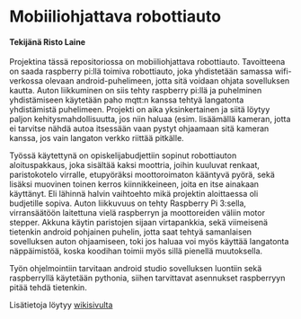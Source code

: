 # Mobiiliohjattava robottiauto

#### Tekijänä Risto Laine

Projektina tässä repositoriossa on mobiiliohjattava robottiauto. Tavoitteena on saada raspberry pi:llä toimiva robottiauto, joka yhdistetään samassa wifi-verkossa olevaan android-puhelimeen, jotta sitä voidaan ohjata sovelluksen kautta. Auton liikkuminen on siis tehty raspberry pi:llä ja puhelminen yhdistämiseen käytetään paho mqtt:n kanssa tehtyä langatonta yhdistämistä puhelimeen. Projekti on aika yksinkertainen ja siitä löytyy paljon kehitysmahdollisuutta, jos niin haluaa (esim. lisäämällä kameran, jotta ei tarvitse nähdä autoa itsessään vaan pystyt ohjaamaan sitä kameran kanssa, jos vain langaton verkko riittää pitkälle. 

Työssä käytettynä on opiskelijabudjettiin sopinut robottiauton aloituspakkaus, joka sisältää kaksi moottria, joihin kuuluvat renkaat, paristokotelo virralle, etupyöräksi moottoroimaton kääntyvä pyörä, sekä lisäksi muovinen toinen kerros kiinnikkeineen, joita en itse ainakaan käyttänyt. Eli lähinnä halvin vaihtoehto mikä projektin aloittaessa oli budjetille sopiva. Auton liikkuvuus on tehty Raspberry Pi 3:sella, virransäätöön laitettuna vielä raspberryn ja moottoreiden väliin motor stepper. Akkuna käytin paristojen sijaan virtapankkia, sekä viimeisenä tietenkin android pohjainen puhelin, jotta saat tehtyä samanlaisen sovelluksen auton ohjaamiseen, toki jos haluaa voi myös käyttää langatonta näppäimistöä, koska koodihan toimii myös sillä pienellä muutoksella.

Työn ohjelmointiin tarvitaan android studio sovelluksen luontiin sekä raspberryllä käytetään pythonia, siihen tarvittavat asennukset raspberryyn pitää tehdä tietenkin. 


Lisätietoja löytyy [wikisivulta](https://github.com/K1516/RobotCar1/wiki)
